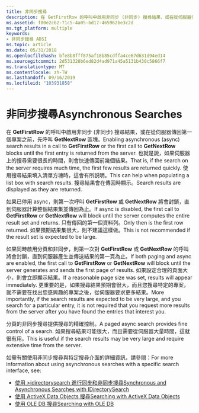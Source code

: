 ```yaml
---
title: 非同步搜尋
description: 在 GetFirstRow 的呼叫中啟用非同步 (非同步) 搜尋結果，或在從伺服器傳回第一個專案之前，先呼叫 GetNextRow 區塊。
ms.assetid: f80e2c62-71c5-4a05-bd17-465962be3c2d
ms.tgt_platform: multiple
keywords:
- 非同步搜尋 ADSI
ms.topic: article
ms.date: 05/31/2018
ms.openlocfilehash: bfe8b8fff875af18b85cdffa4ce67d631d94ed14
ms.sourcegitcommit: 2d531328b6ed82d4ad971a45a5131b430c5866f7
ms.translationtype: MT
ms.contentlocale: zh-TW
ms.lasthandoff: 09/16/2019
ms.locfileid: "103931858"
---
```

# <a name="asynchronous-searches"></a><span data-ttu-id="4f210-104">非同步搜尋</span><span class="sxs-lookup"><span data-stu-id="4f210-104">Asynchronous Searches</span></span>

<span data-ttu-id="4f210-105">在 **GetFirstRow** 的呼叫中啟用非同步 (非同步) 搜尋結果，或在從伺服器傳回第一個專案之前，先呼叫 **GetNextRow** 區塊。</span><span class="sxs-lookup"><span data-stu-id="4f210-105">Enabling asynchronous (async) search results in a call to **GetFirstRow** or the first call to **GetNextRow** blocks until the first entry is returned from the server.</span></span> <span data-ttu-id="4f210-106">也就是說，如果伺服器上的搜尋需要很長的時間，則會快速傳回前幾個結果。</span><span class="sxs-lookup"><span data-stu-id="4f210-106">That is, if the search on the server requires much time, the first few results are returned quickly.</span></span> <span data-ttu-id="4f210-107">使用搜尋結果填入清單方塊時，這會有所説明。</span><span class="sxs-lookup"><span data-stu-id="4f210-107">This can help when populating a list box with search results.</span></span> <span data-ttu-id="4f210-108">搜尋結果會在傳回時顯示。</span><span class="sxs-lookup"><span data-stu-id="4f210-108">Search results are displayed as they are returned.</span></span>

<span data-ttu-id="4f210-109">如果已停用 async，則第一次呼叫 **GetFirstRow** 或 **GetNextRow** 將會封鎖，直到伺服器計算整個結果集並傳回為止。</span><span class="sxs-lookup"><span data-stu-id="4f210-109">If async is disabled, the first call to **GetFirstRow** or **GetNextRow** will block until the server computes the entire result set and returns.</span></span> <span data-ttu-id="4f210-110">只有傳回的第一個資料列。</span><span class="sxs-lookup"><span data-stu-id="4f210-110">Only then is the first row returned.</span></span> <span data-ttu-id="4f210-111">如果預期結果集很大，則不建議這樣做。</span><span class="sxs-lookup"><span data-stu-id="4f210-111">This is not recommended if the result set is expected to be large.</span></span>

<span data-ttu-id="4f210-112">如果同時啟用分頁和非同步，則第一次對 **GetFirstRow** 或 **GetNextRow** 的呼叫將會封鎖，直到伺服器產生並傳送結果的第一頁為止。</span><span class="sxs-lookup"><span data-stu-id="4f210-112">If both paging and async are enabled, the first call to **GetFirstRow** or **GetNextRow** will block until the server generates and sends the first page of results.</span></span> <span data-ttu-id="4f210-113">如果設定合理的頁面大小，則會立即顯示結果。</span><span class="sxs-lookup"><span data-stu-id="4f210-113">If a reasonable page size was set, results will appear immediately.</span></span> <span data-ttu-id="4f210-114">更重要的是，如果搜尋結果預期會很大，而且您搜尋特定的專案，就不需要在找出您感興趣的專案之後，從伺服器要求更多結果。</span><span class="sxs-lookup"><span data-stu-id="4f210-114">More importantly, if the search results are expected to be very large, and you search for a particular entry, it is not required that you request more results from the server after you have found the entries that interest you.</span></span>

<span data-ttu-id="4f210-115">分頁的非同步搜尋提供搜尋的精確控制。</span><span class="sxs-lookup"><span data-stu-id="4f210-115">A paged async search provides fine control of a search.</span></span> <span data-ttu-id="4f210-116">如果搜尋結果可能很大，而且需要從伺服器大量時間，這就很有用。</span><span class="sxs-lookup"><span data-stu-id="4f210-116">This is useful if the search results may be very large and require extensive time from the server.</span></span>

<span data-ttu-id="4f210-117">如需有關使用非同步搜尋與特定搜尋介面的詳細資訊，請參閱：</span><span class="sxs-lookup"><span data-stu-id="4f210-117">For more information about using asynchronous searches with a specific search interface, see:</span></span>

-   [<span data-ttu-id="4f210-118">使用 >idirectorysearch 進行同步和非同步搜尋</span><span class="sxs-lookup"><span data-stu-id="4f210-118">Synchronous and Asynchronous Searches with IDirectorySearch</span></span>](synchronous-and-asynchronous-searches-with-idirectorysearch.md)
-   [<span data-ttu-id="4f210-119">使用 ActiveX Data Objects 搜尋</span><span class="sxs-lookup"><span data-stu-id="4f210-119">Searching with ActiveX Data Objects</span></span>](searching-with-activex-data-objects-ado.md)
-   [<span data-ttu-id="4f210-120">使用 OLE DB 搜尋</span><span class="sxs-lookup"><span data-stu-id="4f210-120">Searching with OLE DB</span></span>](searching-with-ole-db.md)

 

 




